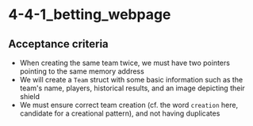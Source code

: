 # 4-4-1_betting_webpage

## Acceptance criteria

- When creating the same team twice, we must have two pointers pointing to the same memory address
- We will create a `Team` struct with some basic information such as the team's name, players, historical results, and an image depicting their shield
- We must ensure correct team creation (cf. the word `creation` here, candidate for a creational pattern), and not having duplicates
